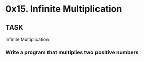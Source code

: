 # 0x15. Infinite Multiplication

## TASK 

Infinite Multiplication

### Write a program that multiplies two positive numbers
